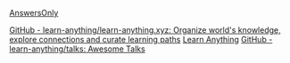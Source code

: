 
[AnswersOnly](https://www.answersonly.com/)

[GitHub - learn-anything/learn-anything.xyz: Organize world's knowledge, explore connections and curate learning paths](https://github.com/learn-anything/learn-anything.xyz)
[Learn Anything](https://learn-anything.xyz/)
[GitHub - learn-anything/talks: Awesome Talks](https://github.com/learn-anything/talks)
